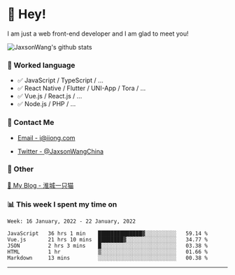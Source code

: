 # 👋 Hey!

I am just a web front-end developer and I am glad to meet you!

![JaxsonWang's github stats](https://github-readme-stats.vercel.app/api?username=JaxsonWang&&show_icons=true&&title_color=1abc9c&&icon_color=1abc9c)


### 📝 Worked language

- ✅ JavaScript / TypeScript / ...
- ✅ React Native / Flutter / UNI-App / Tora / ...
- ✅ Vue.js / React.js / ...
- ✅ Node.js / PHP / ...

### 📮 Contact Me

- [Email - i@iiong.com](mailto:i@iiong.com)

- [Twitter - @JaxsonWangChina](https://twitter.com/JaxsonWangChina)

### 🤪 Other

[📌 My Blog - 淮城一只猫](https://iiong.com)

### 📊 This week I spent my time on

<!--START_SECTION:waka-->
```text
Week: 16 January, 2022 - 22 January, 2022

JavaScript   36 hrs 1 min    ██████████████▓░░░░░░░░░░   59.14 % 
Vue.js       21 hrs 10 mins  ████████▓░░░░░░░░░░░░░░░░   34.77 % 
JSON         2 hrs 3 mins    █░░░░░░░░░░░░░░░░░░░░░░░░   03.38 % 
HTML         1 hr            ▒░░░░░░░░░░░░░░░░░░░░░░░░   01.66 % 
Markdown     13 mins         ░░░░░░░░░░░░░░░░░░░░░░░░░   00.38 % 
```
<!--END_SECTION:waka-->

---
